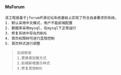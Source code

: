 #### MsForum
    该工程是基于jforum开源论坛系统基础上实现了符合自身要求的系统。
    1. 默认采用中文模式，用户不能前端配置
    2. 数据库采用mysql，在mysql下正常运行
    3. 修复系统中存在的BUG
    4. 首页权限树可进行显隐控制
    5. 首页样式进行调整

>     后续修改
>     1.更换类加载方式
>     2.前端新增展示样式
>     3.修复其他BUG
